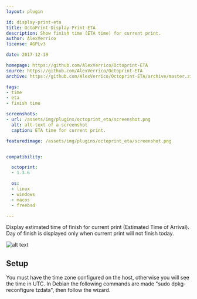 ```yaml
---
layout: plugin

id: display-print-eta
title: OctoPrint-Display-Print-ETA
description: Show finish time (ETA time) for current print.
author: AlexVerrico
license: AGPLv3

date: 2017-12-19

homepage: https://github.com/AlexVerrico/Octoprint-ETA
source: https://github.com/AlexVerrico/Octoprint-ETA
archive: https://github.com/AlexVerrico/Octoprint-ETA/archive/master.zip

tags:
- time
- eta
- finish time

screenshots:
- url: /assets/img/plugins/octoprint_eta/screenshot.png
  alt: alt-text of a screenshot
  caption: ETA time for current print.

featuredimage: /assets/img/plugins/octoprint_eta/screenshot.png


compatibility:

  octoprint:
  - 1.3.6

  os:
  - linux
  - windows
  - macos
  - freebsd

---
```


Display estimated time of finish for current print (Estimated Time of Arrival). Day of finish is displayed only when current print will not finish today.

![alt text](/assets/img/plugins/octoprint_eta/screenshot.png)

## Setup


You must have the time zone configured on the host, otherwise you will see the time in UTC.
In Debian the following commands are made "sudo dpkg-reconfigure tzdata", then follow the wizard.
